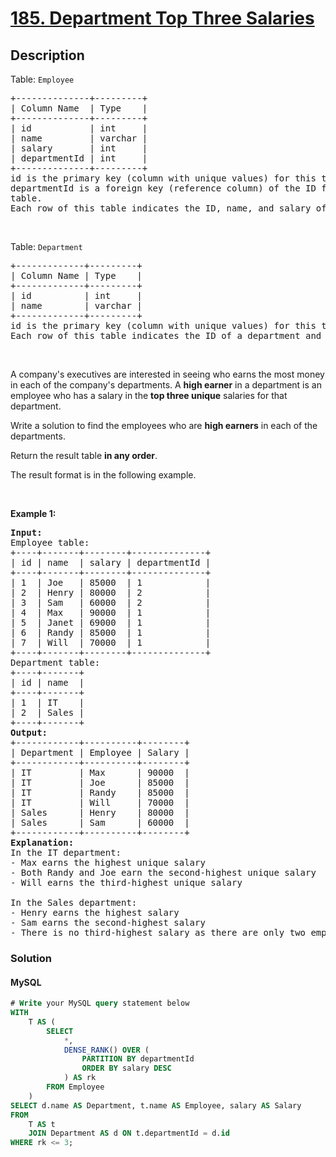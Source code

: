 
# [185. Department Top Three Salaries](https://leetcode.com/problems/department-top-three-salaries)



## Description

<!-- description:start -->

<p>Table: <code>Employee</code></p>

<pre>
+--------------+---------+
| Column Name  | Type    |
+--------------+---------+
| id           | int     |
| name         | varchar |
| salary       | int     |
| departmentId | int     |
+--------------+---------+
id is the primary key (column with unique values) for this table.
departmentId is a foreign key (reference column) of the ID from the <code>Department </code>table.
Each row of this table indicates the ID, name, and salary of an employee. It also contains the ID of their department.
</pre>

<p>&nbsp;</p>

<p>Table: <code>Department</code></p>

<pre>
+-------------+---------+
| Column Name | Type    |
+-------------+---------+
| id          | int     |
| name        | varchar |
+-------------+---------+
id is the primary key (column with unique values) for this table.
Each row of this table indicates the ID of a department and its name.
</pre>

<p>&nbsp;</p>

<p>A company&#39;s executives are interested in seeing who earns the most money in each of the company&#39;s departments. A <strong>high earner</strong> in a department is an employee who has a salary in the <strong>top three unique</strong> salaries for that department.</p>

<p>Write a solution to find the employees who are <strong>high earners</strong> in each of the departments.</p>

<p>Return the result table <strong>in any order</strong>.</p>

<p>The&nbsp;result format is in the following example.</p>

<p>&nbsp;</p>
<p><strong class="example">Example 1:</strong></p>

<pre>
<strong>Input:</strong> 
Employee table:
+----+-------+--------+--------------+
| id | name  | salary | departmentId |
+----+-------+--------+--------------+
| 1  | Joe   | 85000  | 1            |
| 2  | Henry | 80000  | 2            |
| 3  | Sam   | 60000  | 2            |
| 4  | Max   | 90000  | 1            |
| 5  | Janet | 69000  | 1            |
| 6  | Randy | 85000  | 1            |
| 7  | Will  | 70000  | 1            |
+----+-------+--------+--------------+
Department table:
+----+-------+
| id | name  |
+----+-------+
| 1  | IT    |
| 2  | Sales |
+----+-------+
<strong>Output:</strong> 
+------------+----------+--------+
| Department | Employee | Salary |
+------------+----------+--------+
| IT         | Max      | 90000  |
| IT         | Joe      | 85000  |
| IT         | Randy    | 85000  |
| IT         | Will     | 70000  |
| Sales      | Henry    | 80000  |
| Sales      | Sam      | 60000  |
+------------+----------+--------+
<strong>Explanation:</strong> 
In the IT department:
- Max earns the highest unique salary
- Both Randy and Joe earn the second-highest unique salary
- Will earns the third-highest unique salary

In the Sales department:
- Henry earns the highest salary
- Sam earns the second-highest salary
- There is no third-highest salary as there are only two employees
</pre>

<!-- description:end -->


<!-- solution:start -->

### Solution 

<!-- tabs:start -->

#### MySQL

```sql
# Write your MySQL query statement below
WITH
    T AS (
        SELECT
            *,
            DENSE_RANK() OVER (
                PARTITION BY departmentId
                ORDER BY salary DESC
            ) AS rk
        FROM Employee
    )
SELECT d.name AS Department, t.name AS Employee, salary AS Salary
FROM
    T AS t
    JOIN Department AS d ON t.departmentId = d.id
WHERE rk <= 3;
```
